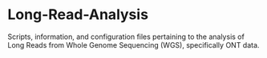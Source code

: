 # Long-Read-Analysis
Scripts, information, and configuration files pertaining to the analysis of Long Reads from Whole Genome Sequencing (WGS), specifically ONT data.
